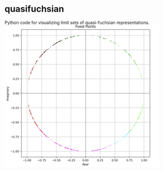 # quasifuchsian
Python code for visualizing limit sets of quasi-fuchsian representations.
![qfattract](https://github.com/ejguo/quasifuchsian/blob/main/qfattractexample.png)
